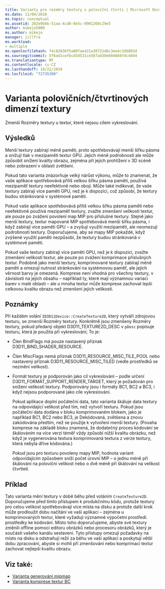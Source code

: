 ```yaml
---
title: Varianty pro rozměry textury s poloviční čtvrti | Microsoft Docs
ms.date: 11/04/2016
ms.topic: conceptual
ms.assetid: 282e9bbb-51aa-4cd0-8e5c-0901268c29e5
author: mikejo5000
ms.author: mikejo
manager: jillfra
ms.workload:
- multiple
ms.openlocfilehash: f4c82836f5a80fae421a30721d8c3ee4c3d6893d
ms.sourcegitcommit: 5f6ad1cefbcd3d531ce587ad30e684684f4c4d44
ms.translationtype: MT
ms.contentlocale: cs-CZ
ms.lasthandoff: 10/22/2019
ms.locfileid: "72735398"
---
```

# <a name="halfquarter-texture-dimensions-variant"></a>Varianta polovičních/čtvrtinových dimenzí textury
Zmenší Rozměry textury u textur, které nejsou cílem vykreslování.

## <a name="interpretation"></a>Výsledků
 Menší textury zabírají méně paměti, proto spotřebovávají menší šířku pásma a snižují tlak v mezipaměti textur GPU. Jejich méně podrobností ale může způsobit snížení kvality obrazu, zejména při jejich prohlížení v 3D scéně nebo zobrazení v oblasti zvětšení.

 Pokud tato varianta znázorňuje velký nárůst výkonu, může to znamenat, že vaše aplikace spotřebovává příliš velkou šířku pásma paměti, používá mezipaměť textury neefektivně nebo obojí. Může také indikovat, že vaše textury zabírají více paměti GPU, než je k dispozici, což způsobí, že textury budou stránkovaná v systémové paměti.

 Pokud vaše aplikace spotřebovává příliš velkou šířku pásma paměti nebo neefektivně používá mezipaměť textury, zvažte zmenšení velikosti textur, ale pouze po zvážení povolení map MIP pro příslušné textury. Stejně jako menší textury, textur mapované MIP spotřebovává menší šířku pásma, i když zabírají více paměti GPU – a zvyšují využití mezipaměti, ale neomezují podrobnosti textury. Doporučujeme, aby se mapy MIP pokaždé, když zvýšené využití paměti nezpůsobí, že textury budou stránkovaná v systémové paměti.

 Pokud vaše textury zabírají více paměti GPU, než je k dispozici, zvažte zmenšení velikosti textur, ale pouze po zvážení komprimace příslušných textur. Podobně jako menší textury, komprimované textury zabírají méně paměti a omezují nutnost stránkování na systémovou paměť, ale jejich věrnost barvy je omezená. Komprese není vhodná pro všechny textury, v závislosti na jejich obsahu – například ty, které mají významnou variaci barev v malé oblasti – ale u mnoha textur může komprese zachovat lepší celkovou kvalitu obrazu než zmenšení jejich velikosti.

## <a name="remarks"></a>Poznámky
 Při každém volání `ID3D11Device::CreateTexture2D`, který vytváří zdrojovou texturu, se zmenší Rozměry textury. Konkrétně jsou zmenšeny Rozměry textury, pokud předaný objekt D3D11_TEXTURE2D_DESC v `pDesc` popisuje texturu, která je použita při vykreslování; To je:

- Člen BindFlags má pouze nastavený příznak D3D11_BIND_SHADER_RESOURCE.

- Člen MiscFlags nemá příznak D3D11_RESOURCE_MISC_TILE_POOL nebo nastavený příznak D3D11_RESOURCE_MISC_TILED (vedle prostředků se nezmění velikost).

- Formát textury je podporován jako cíl vykreslování – podle určení D3D11_FORMAT_SUPPORT_RENDER_TARGET, který je požadován pro snížení velikosti textury. Podporovány jsou i formáty BC1, BC2 a BC3, i když nejsou podporované jako cíle vykreslování.

  Pokud aplikace doplní počáteční data, tato varianta škáluje data textury na odpovídající velikost před tím, než vytvoří texturu. Pokud jsou počáteční data dodána v bloku komprimovaném blokem, jako je například BC1, BC2 nebo BC3, je Dekódovaná, zvětšena a znovu zakódována předtím, než se použije k vytvoření menší textury. (Povaha komprese na základě bloku znamená, že dodatečný proces kódování se škálováním na více verzí téměř vždy způsobí nižší kvalitu obrázku, než když je vygenerována textura komprimovaná textura z verze textury, která nebyla dříve kódována.)

  Pokud jsou pro texturu povoleny mapy MIP, hodnota variant odpovídajícím způsobem sníží počet úrovní MIP – o jednu méně při škálování na poloviční velikost nebo o dvě méně při škálování na velikost čtvrtletí.

## <a name="example"></a>Příklad
 Tato varianta mění textury v době běhu před voláním `CreateTexture2D`. Doporučujeme před tímto přístupem k produkčnímu kódu, protože textury pro celou velikost spotřebovávají více místa na disku a protože další krok může prodloužit dobu načítání ve vaší aplikaci – zejména u komprimovaných textur, které vyžadují významné výpočetní prostředí. prostředky ke kódování. Místo toho doporučujeme, abyste své textury změnili offline pomocí editoru obrázků nebo procesoru obrázků, který je součástí vašeho kanálu sestavení. Tyto přístupy omezují požadavky na místo na disku a odstraňují režii za běhu ve vaší aplikaci a poskytují větší dobu zpracování, abyste si mohli při zmenšování nebo komprimaci textur zachovat nejlepší kvalitu obrazu.

## <a name="see-also"></a>Viz také:
- [Varianta generování mipmap](mip-map-generation-variant.md)
- [Varianta komprese textur BC](bc-texture-compression-variant.md)